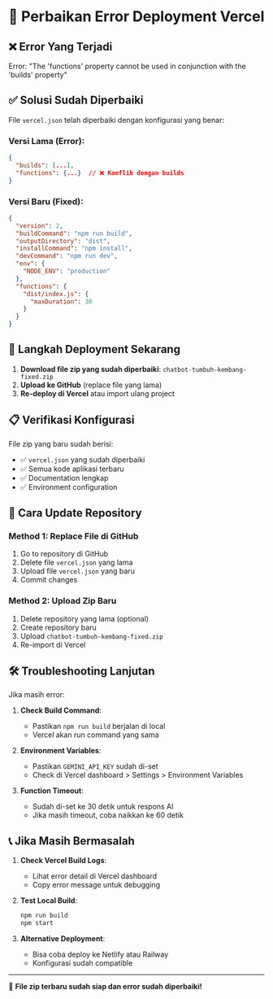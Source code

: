 # 🔧 Perbaikan Error Deployment Vercel

## ❌ Error Yang Terjadi
Error: "The 'functions' property cannot be used in conjunction with the 'builds' property"

## ✅ Solusi Sudah Diperbaiki

File `vercel.json` telah diperbaiki dengan konfigurasi yang benar:

### Versi Lama (Error):
```json
{
  "builds": [...],
  "functions": {...}  // ❌ Konflik dengan builds
}
```

### Versi Baru (Fixed):
```json
{
  "version": 2,
  "buildCommand": "npm run build",
  "outputDirectory": "dist",
  "installCommand": "npm install",
  "devCommand": "npm run dev",
  "env": {
    "NODE_ENV": "production"
  },
  "functions": {
    "dist/index.js": {
      "maxDuration": 30
    }
  }
}
```

## 🚀 Langkah Deployment Sekarang

1. **Download file zip yang sudah diperbaiki**: `chatbot-tumbuh-kembang-fixed.zip`
2. **Upload ke GitHub** (replace file yang lama)
3. **Re-deploy di Vercel** atau import ulang project

## 📋 Verifikasi Konfigurasi

File zip yang baru sudah berisi:
- ✅ `vercel.json` yang sudah diperbaiki
- ✅ Semua kode aplikasi terbaru
- ✅ Documentation lengkap
- ✅ Environment configuration

## 🔄 Cara Update Repository

### Method 1: Replace File di GitHub
1. Go to repository di GitHub
2. Delete file `vercel.json` yang lama
3. Upload file `vercel.json` yang baru
4. Commit changes

### Method 2: Upload Zip Baru
1. Delete repository yang lama (optional)
2. Create repository baru
3. Upload `chatbot-tumbuh-kembang-fixed.zip`
4. Re-import di Vercel

## 🛠️ Troubleshooting Lanjutan

Jika masih error:

1. **Check Build Command**:
   - Pastikan `npm run build` berjalan di local
   - Vercel akan run command yang sama

2. **Environment Variables**:
   - Pastikan `GEMINI_API_KEY` sudah di-set
   - Check di Vercel dashboard > Settings > Environment Variables

3. **Function Timeout**:
   - Sudah di-set ke 30 detik untuk respons AI
   - Jika masih timeout, coba naikkan ke 60 detik

## 📞 Jika Masih Bermasalah

1. **Check Vercel Build Logs**:
   - Lihat error detail di Vercel dashboard
   - Copy error message untuk debugging

2. **Test Local Build**:
   ```bash
   npm run build
   npm start
   ```

3. **Alternative Deployment**:
   - Bisa coba deploy ke Netlify atau Railway
   - Konfigurasi sudah compatible

---

🎯 **File zip terbaru sudah siap dan error sudah diperbaiki!**